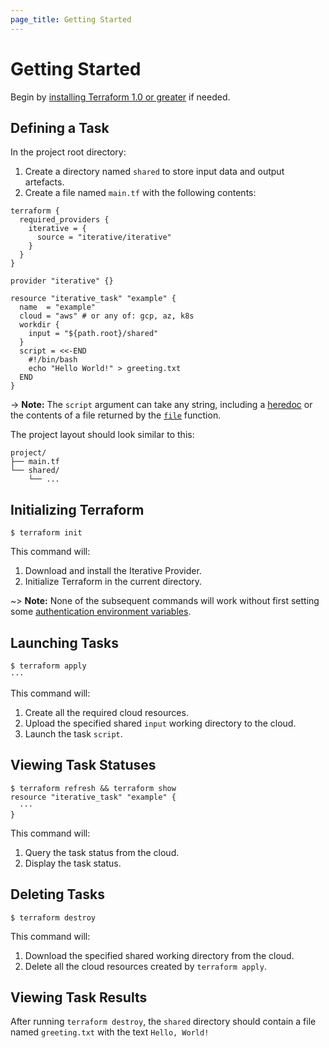 ```yaml
---
page_title: Getting Started
---
```


# Getting Started

Begin by [installing Terraform 1.0 or greater](https://learn.hashicorp.com/tutorials/terraform/install-cli#install-terraform) if needed.

## Defining a Task

In the project root directory:

1. Create a directory named `shared` to store input data and output artefacts.
2. Create a file named `main.tf` with the following contents:

```hcl
terraform {
  required_providers {
    iterative = {
      source = "iterative/iterative"
    }
  }
}

provider "iterative" {}

resource "iterative_task" "example" {
  name  = "example"
  cloud = "aws" # or any of: gcp, az, k8s
  workdir {
    input = "${path.root}/shared"
  }
  script = <<-END
    #!/bin/bash
    echo "Hello World!" > greeting.txt
  END
}
```

-> **Note:** The `script` argument can take any string, including a [heredoc](https://www.terraform.io/docs/language/expressions/strings.html#heredoc-strings) or the contents of a file returned by the [`file`](https://www.terraform.io/docs/language/functions/file.html) function.

The project layout should look similar to this:

```
project/
├── main.tf
└── shared/
    └── ...
```

## Initializing Terraform

```console
$ terraform init
```

This command will:

1. Download and install the Iterative Provider.
2. Initialize Terraform in the current directory.

~> **Note:** None of the subsequent commands will work without first setting some [authentication environment variables](https://registry.terraform.io/providers/iterative/iterative/latest/docs#authentication).

## Launching Tasks

```console
$ terraform apply
···
```

This command will:

1. Create all the required cloud resources.
2. Upload the specified shared `input` working directory to the cloud.
3. Launch the task `script`.

## Viewing Task Statuses

```console
$ terraform refresh && terraform show
resource "iterative_task" "example" {
  ···
}
```

This command will:

1. Query the task status from the cloud.
2. Display the task status.

## Deleting Tasks

```console
$ terraform destroy
```

This command will:

1. Download the specified shared working directory from the cloud.
2. Delete all the cloud resources created by `terraform apply`.

## Viewing Task Results

After running `terraform destroy`, the `shared` directory should contain a file named `greeting.txt` with the text `Hello, World!`
